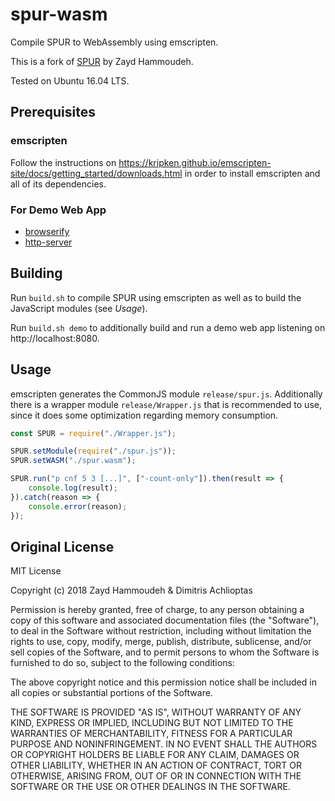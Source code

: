 # spur-wasm
Compile SPUR to WebAssembly using emscripten.

This is a fork of [SPUR](https://github.com/ZaydH/spur) by Zayd Hammoudeh.

Tested on Ubuntu 16.04 LTS.

## Prerequisites
### emscripten
Follow the instructions on https://kripken.github.io/emscripten-site/docs/getting_started/downloads.html in order to install emscripten and all of its dependencies.

### For Demo Web App
* [browserify](https://www.npmjs.com/package/browserify)
* [http-server](https://www.npmjs.com/package/http-server)

## Building
Run `build.sh` to compile SPUR using emscripten as well as to build the JavaScript modules (see *Usage*).

Run `build.sh demo` to additionally build and run a demo web app listening on http://localhost:8080.

## Usage
emscripten generates the CommonJS module `release/spur.js`. Additionally there is a wrapper module `release/Wrapper.js` that is recommended to use, since it does some optimization regarding memory consumption.

```js
const SPUR = require("./Wrapper.js");

SPUR.setModule(require("./spur.js"));
SPUR.setWASM("./spur.wasm");

SPUR.run("p cnf 5 3 [...]", ["-count-only"]).then(result => {
	console.log(result);
}).catch(reason => {
	console.error(reason);
});
```

## Original License
MIT License

Copyright (c) 2018 Zayd Hammoudeh & Dimitris Achlioptas

Permission is hereby granted, free of charge, to any person obtaining a copy
of this software and associated documentation files (the "Software"), to deal
in the Software without restriction, including without limitation the rights
to use, copy, modify, merge, publish, distribute, sublicense, and/or sell
copies of the Software, and to permit persons to whom the Software is
furnished to do so, subject to the following conditions:

The above copyright notice and this permission notice shall be included in all
copies or substantial portions of the Software.

THE SOFTWARE IS PROVIDED "AS IS", WITHOUT WARRANTY OF ANY KIND, EXPRESS OR
IMPLIED, INCLUDING BUT NOT LIMITED TO THE WARRANTIES OF MERCHANTABILITY,
FITNESS FOR A PARTICULAR PURPOSE AND NONINFRINGEMENT. IN NO EVENT SHALL THE
AUTHORS OR COPYRIGHT HOLDERS BE LIABLE FOR ANY CLAIM, DAMAGES OR OTHER
LIABILITY, WHETHER IN AN ACTION OF CONTRACT, TORT OR OTHERWISE, ARISING FROM,
OUT OF OR IN CONNECTION WITH THE SOFTWARE OR THE USE OR OTHER DEALINGS IN THE
SOFTWARE.
